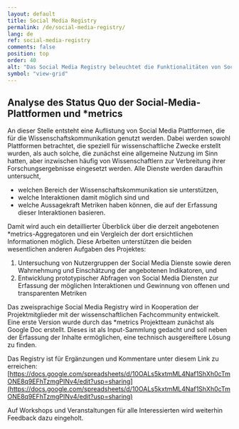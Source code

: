 ```yaml
---
layout: default
title: Social Media Registry
permalink: /de/social-media-registry/
lang: de
ref: social-media-registry
comments: false
position: top
order: 40
alt: "Das Social Media Registry beleuchtet die Funktionalitäten von Social-Media-Diensten, ihren Nutzergruppen und die Eignung der daraus resultierenden Metriken für die Vermessung von Wissenschaftskommunikation."
symbol: "view-grid"
---
```

<!-- Start editing content here -->
## Analyse des Status Quo der Social-Media-Plattformen und \*metrics

An dieser Stelle entsteht eine Auflistung von Social Media Plattformen, die für die Wissenschaftskommunikation genutzt werden. Dabei werden sowohl Plattformen betrachtet, die speziell für wissenschaftliche Zwecke erstellt wurden, als auch solche, die zunächst eine allgemeine Nutzung im Sinn hatten, aber inzwischen häufig von Wissenschaftlern zur Verbreitung ihrer Forschungsergebnisse eingesetzt werden. Alle Dienste werden daraufhin untersucht,  
  * welchen Bereich der Wissenschaftskommunikation sie unterstützen,
  * welche Interaktionen damit möglich sind und
  * welche Aussagekraft Metriken haben können, die auf der Erfassung dieser Interaktionen basieren.

Damit wird auch ein detaillierter Überblick über die derzeit angebotenen \*metrics-Aggregatoren und ein Vergleich der dort ersichtlichen Informationen möglich. Diese Arbeiten unterstützen die beiden wesentlichen anderen Aufgaben des Projektes:
  1. Untersuchung von Nutzergruppen der Social Media Dienste sowie deren Wahrnehmung und Einschätzung der angebotenen Indikatoren, und
  2. Entwicklung prototypischer Abfragen von Social Media Diensten zur Erfassung der möglichen Interaktionen und Gewinnung von offenen und transparenten Metriken

Das zweisprachige Social Media Registry wird in Kooperation der Projektmitglieder mit der wissenschaftlichen Fachcommunity entwickelt. Eine erste Version wurde durch das \*metrics Projektteam zunächst als Google Doc erstellt. Dieses ist als Input-Sammlung gedacht und soll neben der Erfassung der Inhalte ermöglichen, eine technisch ausgereiftere Lösung zu finden.  
  
Das Registry ist für Ergänzungen und Kommentare unter diesem Link zu erreichen:  
 [https://docs.google.com/spreadsheets/d/10OALs5kxtmML4Naf1ShXh0cTmONE8q9EFhTzmgPINv4/edit?usp=sharing](https://docs.google.com/spreadsheets/d/10OALs5kxtmML4Naf1ShXh0cTmONE8q9EFhTzmgPINv4/edit?usp=sharing)  
  
Auf Workshops und Veranstaltungen für alle Interessierten wird weiterhin Feedback dazu eingeholt.  

<!-- complete later together with translation
## Wer kann die Social Media Registry nutzen?

Zielgruppen auflisten

## Details

Da sich \*metrics immer auf ganz bestimmte Funktionalitäten beziehen (z.B. Retweets) und damit ihre
Aussagekraft bestimmen, müssen zunächst der Umfang und die zugrundeliegenden Mechanismen der
Funktionalitäten bekannt sein. Dabei werden auch die Vor- und Nachteile bei der Nutzung der Dienste
im wissenschaftlichen Kontext sowie die rechtlichen Rahmenbedingungen (auf Basis der Geschäftsbedingungen)
verdeutlicht. Dies ist notwendig, da Forschende momentan mit diversen Social-Media-
Diensten konfrontiert sind, die einerseits primär wissenschaftliche Arbeitsabläufe unterstützen (z.B.
Literaturverwaltungssysteme wie Mendeley) und andererseits eher aus dem privaten Bereich stammen
(z.B. soziale Netzwerke wie Facebook), aber dennoch zum wissenschaftlichen Arbeiten genutzt werden
(vgl. dazu auch die Umfrage vom Leibniz-Forschungsverbund Science 2.02). Die rechtlichen Aspekte
betreffen zum Beispiel Fragen zur Weiterverwendung von Indikatoren aus Social-Media-Diensten (z.B.
Tweets; Beurskens, 2014) und ihrer Bereitstellung (im Sinne von Open Metrics).
Die Arbeiten an dem Registry laufen von Projektbeginn an und müssen durch die aktiven Entwicklungen
in dem Gebiet fortwährend angepasst werden. Die Arbeiten sollen durch die Community und den
Beirat kommentiert bzw. ergänzt werden, um Expertise von außerhalb des Projekts einzubeziehen (vgl.
AP 3.1 und AP 3.2).
-->

<!-- {% include registry_table.html %} -->
